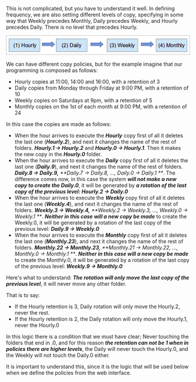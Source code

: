 This is not complicated, but you have to understand it well. In defining frequency, we are also setting different levels of copy, specifying in some way that Weekly precedes Monthly, Daily precedes Weekly, and Hourly precedes Daily. There is no level that precedes Hourly.

![](/assets/rotation.png)

We can have different copy policies, but for the example imagine that our programming is composed as follows:

* Hourly copies at 11:00, 14:00 and 16:00, with a retention of 3
* Daily copies from Monday through Friday at 9:00 PM, with a retention of 10
* Weekly copies on Saturdays at 9pm, with a retention of 5
* Monthly copies on the 1st of each month at 9:00 PM, with a retention of 24

In this case the copies are made as follows:

* When the hour arrives to execute the _**Hourly**_ copy first of all it deletes the last one \(_**Hourly.2**_\), and next it changes the name of the rest of folders. _**Hourly.1 → Hourly.2**_ and _**Hourly.0 → Hourly.1**_. Then it makes the new copy in the _**Hourly.0**_ folder.
* When the hour arrives to execute the _**Daily**_ copy first of all it deletes the last one \(_**Daily.9**_\), and next it changes the name of the rest of folders. _**Daily.8 → Daily.9,**_ _**Daily.7 → Daily.8, ..., Daily.0 → Daily.1 **_. The difference comes now, in this case the system _**will not make a new copy to create the Daily.0**_, it will be generated by _**a rotation of the last copy of the previous level: Hourly.2 → Daily.0**_
* When the hour arrives to execute the _**Weekly**_ copy first of all it deletes the last one \(_**Weekly.4**_\), and next it changes the name of the rest of folders. _**Weekly.3 → Weekly.4,**_ _**Weekly.2 → Weekly.3, ..., Weekly.0 → Weekly.1 **_. _**Neither in this case will a new copy be made**_ to create the Weekly.0, it will be generated by a rotation of the last copy of the previous level: _**Daily.9 → Weekly.0**_
* When the hour arrives to execute the _**Monthly**_ copy first of all it deletes the last one \(_**Monthly.23**_\), and next it changes the name of the rest of folders. _**Monthly.22 → Monthly.23,**_ _**Monthly.21 → Monthly.22, ..., Monthly.0 → Monthly.1 **_. _**Neither in this case will a new copy be made**_ to create the Monthly.0, it will be generated by a rotation of the last copy of the previous level: _**Weekly.9 → Monthly.0**_

Here's what to understand: _**The rotation will only move the last copy of the previous level**_, it will never move any other folder.

That is to say:

* If the Hourly retention is 3, Daily rotation will only move the Hourly.2, never the rest.
* If the Hourly retention is 2, the Daily rotation will only move the Hourly.1, never the Hourly.0

In this logic there is a condition that we must have clear; Never touching the folders that end in .0, and for this reason _**the retention can not be 1 when in policies there are higher levels**_, the Daily will never touch the Hourly.0, and the Weekly will not touch the Daily.0 either.

It is important to understand this, since it is the logic that will be used below when we define the policies from the web interface.

